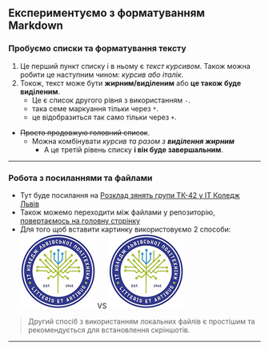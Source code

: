## Експериментуємо з форматуванням Markdown

### Пробуємо списки та форматування тексту
1. Це перший пункт списку і в ньому є _текст курсивом_. Також можна робити це наступним чином: *курсив або італік*.
1. Токож, текст може бути __жирним/виділеним__ або **це також буде виділеним**.
    - Це є список другого рівня з використанням `-`.
    * така семе маркуання тільки через `*`.
    + це відобразиться так само тільки через `+`.
- ~~Просто продовжую головний список~~.
    - Можна комбінувати _курсив та разом з **виділення жирним**_
        - А це третій рівень списку __і він буде завершальним__.

---

### Робота з посиланнями та файлами
- Тут буде посилання на [Розклад зянять групи ТК-42 у ІТ Коледж Львів](https://itcollege.lviv.ua/rozklad-1-sem-23-24/ "Переходимо по URL")
- Також можемо переходити між файлами у репозиторію, [повертаємось на головну сторінку](../README.md)
- Для того щоб вставити картинку використовуємо 2 способи:
![будь-який текст](https://github.com/BobasB/2023_tk42_oop/raw/main/init/pictures/logo-lit.jpg "Не забуваємо змінити blob на raw") VS ![будь-який текст](pictures/logo-lit.jpg "Переходимо локально до файлу")
> Другий спосіб з використанням локальних файлів є простішим та рекомендується для встановлення скріншотів.

---
